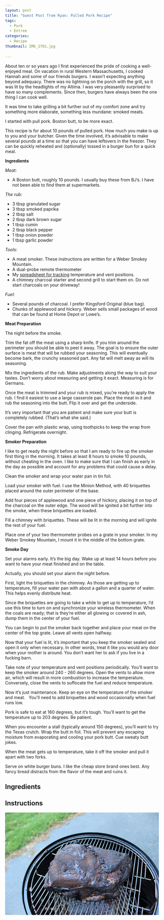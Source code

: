 ```yaml
---
layout: post
title: "Guest Post from Ryan: Pulled Pork Recipe"
tags:
  - Pork
  - Entree
categories:
  - Recipe
thumbnail: IMG_1701.jpg

---
```


About ten or so years ago I first experienced the pride of cooking a well-enjoyed meal. On vacation in rural Western Massachusetts, I cooked Hannah and some of our friends burgers. I wasn’t expecting anything beyond adequacy. There was no lightning on the porch with the grill, so it was lit by the headlights of my Altima. I was very pleasantly surprised to have so many complements. Since then, burgers have always been the one thing I can cook well.  
  
It was time to take grilling a bit further out of my comfort zone and try something more elaborate, something less mundane: smoked meats.  
  
I started with pull pork. Boston butt, to be more exact.  
  
This recipe is for about 10 pounds of pulled pork. How much you make is up to you and your butcher. Given the time involved, it’s advisable to make several pounds at a time so that you can have leftovers in the freezer. They can be quickly reheated and (optionally) tossed in a burger bun for a quick meal.  

  
**Ingredients**

_Meat:_  

-   A Boston butt, roughly 10 pounds. I usually buy these from BJ’s. I have not been able to find them at supermarkets.

  
_The rub:_  

-   3 tbsp granulated sugar
-   3 tbsp smoked paprika
-   2 tbsp salt
-   2 tbsp dark brown sugar
-   1 tbsp cumin
-   2 tbsp black pepper
-   1 tbsp onion powder
-   1 tbsp garlic powder

  
_Tools:_  

-   A meat smoker. These instructions are written for a Weber Smokey Mountain.
-   A dual-probe remote thermometer
-   My [spreadsheet for tracking](http://ryanaghdam.com/wsm-log/wsm-log.pdf) temperature and vent positions.
-   A chimney charcoal starter and second grill to start them on. Do not start charcoals on your driveway!

  
_Fuel:_  

-   Several pounds of charcoal. I prefer Kingsford Original (blue bag).
-   Chunks of applewood and hickory. Weber sells small packages of wood that can be found at Home Depot or Lowe’s.

  
**Meat Preparation**  
  
The night before the smoke.

  

Trim the fat off the meat using a sharp knife. If you trim around the perimeter you should be able to peel it away. The goal is to ensure the outer surface is meat that will be rubbed your seasoning. This will eventually become bark, the crunchy seasoned part. Any fat will melt away as will its seasoning.  
  
Mix the ingredients of the rub. Make adjustments along the way to suit your tastes. Don’t worry about measuring and getting it exact. Measuring is for Germans.  
  
Once the meat is trimmed and your rub is mixed, you’re ready to apply the rub. I find it easiest to use a large casserole pan. Place the meat in it and rub the seasoning into the butt. Flip it over and get the underside.  
  
It’s very important that you are patient and make sure your butt is completely rubbed. (That’s what she said.)  
  
Cover the pan with plastic wrap, using toothpicks to keep the wrap from clinging. Refrigerate overnight.

  
**Smoker Preparation**  
  
I like to get ready the night before so that I am ready to fire up the smoker first thing in the morning. It takes at least 8 hours to smoke 10 pounds, without cheating in the oven. I like to make sure that I can finish as early in the day as possible and account for any problems that could cause a delay.  
  
Clean the smoker and wrap your water pan in tin foil.  
  
Load your smoker with fuel. I use the Minion Method, with 40 briquettes placed around the outer perimeter of the base.  
  
Add four pieces of applewood and one piece of hickory, placing it on top of the charcoal on the outer edge. The wood will be ignited a bit further into the smoke, when these briquettes are loaded.  
  
Fill a chimney with briquettes. These will be lit in the morning and will ignite the rest of your fuel.  
  
Place one of your two thermometer probes on a grate in your smoker. In my Weber Smokey Mountain, I mount it in the middle of the bottom grate.  
  

**Smoke Day**  
  
Set your alarms early. It’s the big day. Wake up at least 14 hours before you want to have your meat finished and on the table.  
  
Actually, you should set your alarm the night before.  
  
First, light the briquettes in the chimney. As those are getting up to temperature, fill your water pan with about a gallon and a quarter of water. This helps evenly distribute heat.  
  
Since the briquettes are going to take a while to get up to temperature, I’d use this time to turn on and synchronize your wireless thermometer. When the coals are ready; that is they’re either all glowing or covered in ash, dump them in the center of your fuel.  
  
You can begin to put the smoker back together and place your meat on the center of the top grate. Leave all vents open halfway.  
  
Now that your fuel is lit, it’s important that you keep the smoker sealed and open it only when necessary. In other words, treat it like you would any door when your mother is around. You don’t want her to ask if you live in a fucking barn.  
  
Take note of your temperature and vent positions periodically. You’ll want to keep the smoker around 240 - 260 degrees. Open the vents to allow more air, which will result in more combustion to increase the temperature. Conversely, close the vents to suffocate the fuel and reduce temperature.  
  
Now it’s just maintenance. Keep an eye on the temperature of the smoker and meat.   You'll need to add briquettes and wood occasionally when fuel runs low.

  

Pork is safe to eat at 160 degrees, but it’s tough. You’ll want to get the temperature up to 203 degrees. Be patient.  
  
When you encounter a stall (typically around 150 degrees), you’ll want to try the Texas crutch. Wrap the butt in foil. This will prevent any escaping moisture from evaporating and cooling your pork butt. Cue sweaty butt jokes.  
  
When the meat gets up to temperature, take it off the smoker and pull it apart with two forks.  
  
Serve on white burger buns. I like the cheap store brand ones best. Any fancy bread distracts from the flavor of the meat and ruins it.

## Ingredients



## Instructions







![Image of Guest Post from Ryan: Pulled Pork Recipe.](/upload/IMG_1711.jpg)